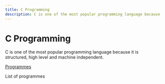 ```yaml
---
title: C Programming
description: C is one of the most popular programming language because it is structured, high level and machine independent.
---
```


<Hero slots="heading, text" background="rgb(50 50 50)" />

# C Programming

C is one of the most popular programming language because it is structured, high level and machine independent.

<DiscoverBlock slots="link, text"/>

[Programmes](../programme/)

List of programmes

